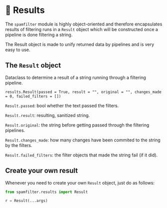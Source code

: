 # 🔎 Results

The `spamfilter` module is highly object-oriented and therefore encapsulates results of filtering runs in a `Result` object which will be constructed once a pipeline is done filtering a string.

The Result object is made to unify returned data by pipelines and is very easy to use.

## The `Result` object

Dataclass to determine a result of a string running through a filtering pipeline.

`results.Result(passed = True, result = "", original = "", changes_made = 0, failed_filters = [])`

`Result.passed`: bool whether the text passed the filters.

`Result.result`: resulting, sanitized string.

`Result.original`: the string before getting passed through the filtering pipelines.

`Result.changes_made`: how many changes have been commited to the string by the filters.

`Result.failed_filters`: the filter objects that made the string fail (if it did).

## Create your own result

Whenever you need to create your own `Result` object, just do as follows:

```python
from spamfilter.results import Result

r = Result(...args)
```